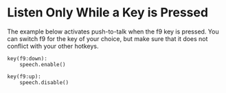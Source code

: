 # Listen Only While a Key is Pressed

The example below activates push-to-talk when the f9 key is pressed. You can switch f9 for the key of your choice, but make sure that it does not conflict with your other hotkeys.

```talon
key(f9:down):
    speech.enable()

key(f9:up):
    speech.disable()
```
